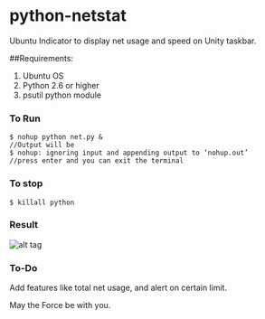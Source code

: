 # python-netstat
Ubuntu Indicator to display net usage and speed on Unity taskbar.

##Requirements:
1. Ubuntu OS
2. Python 2.6 or higher
3. psutil python module

### To Run
```
$ nohup python net.py &
//Output will be
$ nohup: ignoring input and appending output to ‘nohup.out’
//press enter and you can exit the terminal
```
### To stop
```
$ killall python
```

### Result
![alt tag](https://raw.githubusercontent.com/shubhodeep9/python-netstat/master/screenshots/python-netstat.png)

### To-Do
Add features like total net usage, and alert on certain limit.

May the Force be with you.
